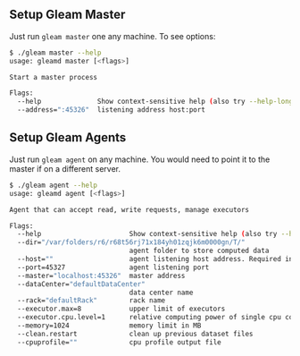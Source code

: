 ## Setup Gleam Master
Just run ```gleam master``` one any machine. To see options:

```sh
$ ./gleam master --help
usage: gleamd master [<flags>]

Start a master process

Flags:
  --help              Show context-sensitive help (also try --help-long and --help-man).
  --address=":45326"  listening address host:port
```

## Setup Gleam Agents
Just run ```gleam agent``` on any machine. You would need to point it to the master if on a different server.

```sh
$ ./gleam agent --help
usage: gleamd agent [<flags>]

Agent that can accept read, write requests, manage executors

Flags:
  --help                      Show context-sensitive help (also try --help-long and --help-man).
  --dir="/var/folders/r6/r68t56rj71x184yh01zqjk6m0000gn/T/"
                              agent folder to store computed data
  --host=""                   agent listening host address. Required in 2-way SSL mode.
  --port=45327                agent listening port
  --master="localhost:45326"  master address
  --dataCenter="defaultDataCenter"
                              data center name
  --rack="defaultRack"        rack name
  --executor.max=8            upper limit of executors
  --executor.cpu.level=1      relative computing power of single cpu core
  --memory=1024               memory limit in MB
  --clean.restart             clean up previous dataset files
  --cpuprofile=""             cpu profile output file

```

